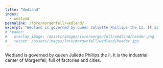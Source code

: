 ```yaml
---
title: "Wedland"
index:
  - wedland
permalink: /lore/morgenfell/wedland/
excerpt: "Wedland is governed by queen Juliette Phillips the II. It is the industrial center of Morgenfell, full of factories and cities."
# header:
#   overlay_image: /assets/images/lore/morgenfell/wedland/header.png
#   teaser: /assets/images/lore/morgenfell/wedland/header.jpg
---
```

Wedland is governed by queen Juliette Phillips the II. It is the industrial center of Morgenfell, full of factories and cities.
